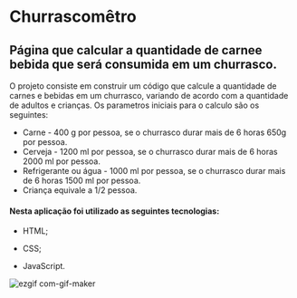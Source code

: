 # Churrascomêtro

## Página que calcular a quantidade de carnee bebida que será consumida em um churrasco.

 O projeto consiste em construir um código que calcule a quantidade de carnes e bebidas em um churrasco, variando de acordo com a quantidade de adultos e crianças. Os parametros iniciais para o calculo são os seguintes:

- Carne - 400 g por pessoa, se o churrasco durar mais de 6 horas 650g por pessoa.
- Cerveja - 1200 ml por pessoa, se o churrasco durar mais de 6 horas 2000 ml por pessoa.
- Refrigerante ou água - 1000 ml por pessoa, se o churrasco durar mais de 6 horas 1500 ml por pessoa.    
- Criança equivale a 1/2 pessoa.

#### Nesta aplicação foi utilizado as seguintes tecnologias:

* HTML;

* CSS;

* JavaScript.


![ezgif com-gif-maker](https://user-images.githubusercontent.com/79729432/128273422-a212cf26-93ad-435a-b688-2e0f52aaf338.gif)
